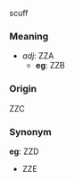 scuff
### Meaning
+ _adj_: ZZA
    + __eg__: ZZB

### Origin

ZZC

### Synonym

__eg__: ZZD

+ ZZE


